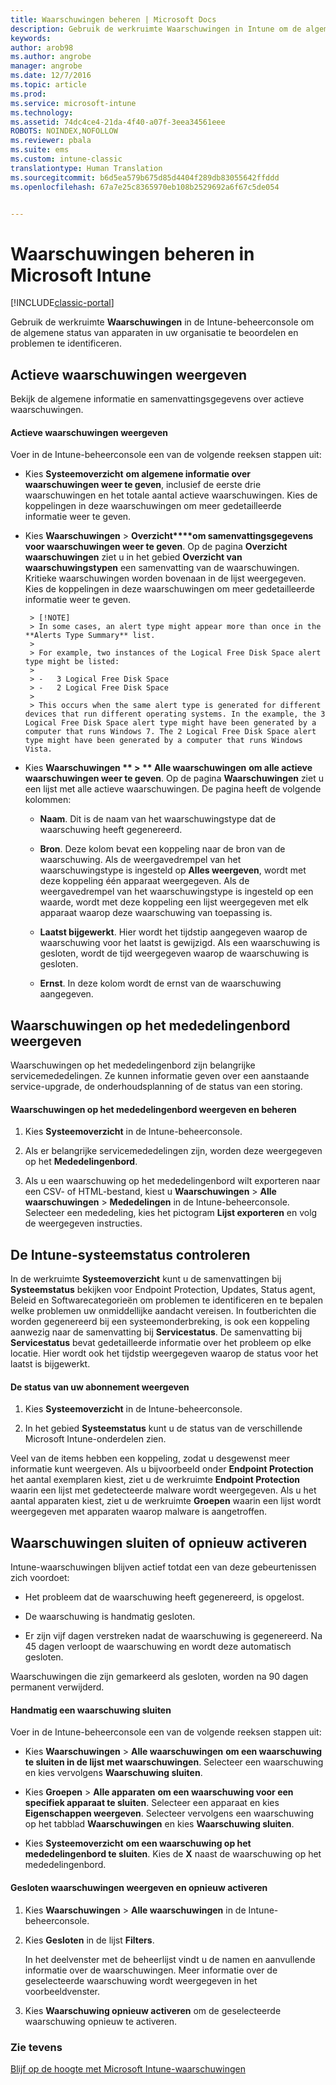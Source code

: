```yaml
---
title: Waarschuwingen beheren | Microsoft Docs
description: Gebruik de werkruimte Waarschuwingen in Intune om de algemene status van apparaten in uw organisatie te beoordelen.
keywords: 
author: arob98
ms.author: angrobe
manager: angrobe
ms.date: 12/7/2016
ms.topic: article
ms.prod: 
ms.service: microsoft-intune
ms.technology: 
ms.assetid: 74dc4ce4-21da-4f40-a07f-3eea34561eee
ROBOTS: NOINDEX,NOFOLLOW
ms.reviewer: pbala
ms.suite: ems
ms.custom: intune-classic
translationtype: Human Translation
ms.sourcegitcommit: b6d5ea579b675d85d4404f289db83055642ffddd
ms.openlocfilehash: 67a7e25c8365970eb108b2529692a6f67c5de054


---
```


# <a name="manage-alerts-in-microsoft-intune"></a>Waarschuwingen beheren in Microsoft Intune

[!INCLUDE[classic-portal](../includes/classic-portal.md)]

Gebruik de werkruimte **Waarschuwingen** in de Intune-beheerconsole om de algemene status van apparaten in uw organisatie te beoordelen en problemen te identificeren.

## <a name="view-active-alerts"></a>Actieve waarschuwingen weergeven

Bekijk de algemene informatie en samenvattingsgegevens over actieve waarschuwingen.

#### <a name="to-view-active-alerts"></a>Actieve waarschuwingen weergeven

Voer in de Intune-beheerconsole een van de volgende reeksen stappen uit:

-  Kies **Systeemoverzicht** **om algemene informatie over waarschuwingen weer te geven**, inclusief de eerste drie waarschuwingen en het totale aantal actieve waarschuwingen. Kies de koppelingen in deze waarschuwingen om meer gedetailleerde informatie weer te geven.

-  Kies **Waarschuwingen** > **Overzicht****om samenvattingsgegevens voor waarschuwingen weer te geven**. Op de pagina **Overzicht waarschuwingen** ziet u in het gebied **Overzicht van waarschuwingstypen** een samenvatting van de waarschuwingen. Kritieke waarschuwingen worden bovenaan in de lijst weergegeven. Kies de koppelingen in deze waarschuwingen om meer gedetailleerde informatie weer te geven.

        > [!NOTE]
        > In some cases, an alert type might appear more than once in the **Alerts Type Summary** list.
        >
        > For example, two instances of the Logical Free Disk Space alert type might be listed:
        >
        > -   3 Logical Free Disk Space
        > -   2 Logical Free Disk Space
        >
        > This occurs when the same alert type is generated for different devices that run different operating systems. In the example, the 3 Logical Free Disk Space alert type might have been generated by a computer that runs Windows 7. The 2 Logical Free Disk Space alert type might have been generated by a computer that runs Windows Vista.

-   Kies **Waarschuwingen ** > ** Alle waarschuwingen** **om alle actieve waarschuwingen weer te geven**. Op de pagina **Waarschuwingen** ziet u een lijst met alle actieve waarschuwingen. De pagina heeft de volgende kolommen:

    -   **Naam**. Dit is de naam van het waarschuwingstype dat de waarschuwing heeft gegenereerd.

    -   **Bron**. Deze kolom bevat een koppeling naar de bron van de waarschuwing. Als de weergavedrempel van het waarschuwingstype is ingesteld op **Alles weergeven**, wordt met deze koppeling één apparaat weergegeven. Als de weergavedrempel van het waarschuwingstype is ingesteld op een waarde, wordt met deze koppeling een lijst weergegeven met elk apparaat waarop deze waarschuwing van toepassing is.

    -   **Laatst bijgewerkt**. Hier wordt het tijdstip aangegeven waarop de waarschuwing voor het laatst is gewijzigd. Als een waarschuwing is gesloten, wordt de tijd weergegeven waarop de waarschuwing is gesloten.

    -   **Ernst**. In deze kolom wordt de ernst van de waarschuwing aangegeven.

## <a name="view-notice-board-alerts"></a>Waarschuwingen op het mededelingenbord weergeven
Waarschuwingen op het mededelingenbord zijn belangrijke servicemededelingen. Ze kunnen informatie geven over een aanstaande service-upgrade, de onderhoudsplanning of de status van een storing.

#### <a name="to-view-and-manage-notice-board-alerts"></a>Waarschuwingen op het mededelingenbord weergeven en beheren

1.  Kies **Systeemoverzicht** in de Intune-beheerconsole.

2.  Als er belangrijke servicemededelingen zijn, worden deze weergegeven op het **Mededelingenbord**.

3.  Als u een waarschuwing op het mededelingenbord wilt exporteren naar een CSV- of HTML-bestand, kiest u **Waarschuwingen** > **Alle waarschuwingen** >    **Mededelingen** in de Intune-beheerconsole. Selecteer een mededeling, kies het pictogram **Lijst exporteren** en volg de weergegeven instructies.

## <a name="review-intune-system-status"></a>De Intune-systeemstatus controleren
In de werkruimte **Systeemoverzicht** kunt u de samenvattingen bij **Systeemstatus** bekijken voor Endpoint Protection, Updates, Status agent, Beleid en Softwarecategorieën om problemen te identificeren en te bepalen welke problemen uw onmiddellijke aandacht vereisen. In foutberichten die worden gegenereerd bij een systeemonderbreking, is ook een koppeling aanwezig naar de samenvatting bij **Servicestatus**. De samenvatting bij **Servicestatus** bevat gedetailleerde informatie over het probleem op elke locatie. Hier wordt ook het tijdstip weergegeven waarop de status voor het laatst is bijgewerkt.

#### <a name="to-view-the-status-of-your-subscription"></a>De status van uw abonnement weergeven

1.  Kies **Systeemoverzicht** in de Intune-beheerconsole.

2.  In het gebied **Systeemstatus** kunt u de status van de verschillende Microsoft Intune-onderdelen zien.

  Veel van de items hebben een koppeling, zodat u desgewenst meer informatie kunt weergeven. Als u bijvoorbeeld onder **Endpoint Protection** het aantal exemplaren kiest, ziet u de werkruimte **Endpoint Protection** waarin een lijst met gedetecteerde malware wordt weergegeven. Als u het aantal apparaten kiest, ziet u de werkruimte **Groepen** waarin een lijst wordt weergegeven met apparaten waarop malware is aangetroffen.

## <a name="close-and-reactivate-alerts"></a>Waarschuwingen sluiten of opnieuw activeren
Intune-waarschuwingen blijven actief totdat een van deze gebeurtenissen zich voordoet:

-   Het probleem dat de waarschuwing heeft gegenereerd, is opgelost.

-   De waarschuwing is handmatig gesloten.

-   Er zijn vijf dagen verstreken nadat de waarschuwing is gegenereerd. Na 45 dagen verloopt de waarschuwing en wordt deze automatisch gesloten.

Waarschuwingen die zijn gemarkeerd als gesloten, worden na 90 dagen permanent verwijderd.

#### <a name="to-manually-close-an-alert"></a>Handmatig een waarschuwing sluiten

Voer in de Intune-beheerconsole een van de volgende reeksen stappen uit:

- Kies **Waarschuwingen** > **Alle waarschuwingen** **om een waarschuwing te sluiten in de lijst met waarschuwingen**. Selecteer een waarschuwing en kies vervolgens **Waarschuwing sluiten**.

- Kies **Groepen** > **Alle apparaten** **om een waarschuwing voor een specifiek apparaat te sluiten**. Selecteer een apparaat en kies **Eigenschappen weergeven**. Selecteer vervolgens een waarschuwing op het tabblad **Waarschuwingen** en kies **Waarschuwing sluiten**.

- Kies **Systeemoverzicht** **om een waarschuwing op het mededelingenbord te sluiten**. Kies de **X** naast de waarschuwing op het mededelingenbord.

#### <a name="to-view-and-reactivate-closed-alerts"></a>Gesloten waarschuwingen weergeven en opnieuw activeren

1.  Kies **Waarschuwingen** > **Alle waarschuwingen** in de Intune-beheerconsole.

2.  Kies **Gesloten** in de lijst **Filters**.

    In het deelvenster met de beheerlijst vindt u de namen en aanvullende informatie over de waarschuwingen. Meer informatie over de geselecteerde waarschuwing wordt weergegeven in het voorbeeldvenster.

3.  Kies **Waarschuwing opnieuw activeren** om de geselecteerde waarschuwing opnieuw te activeren.

### <a name="see-also"></a>Zie tevens
[Blijf op de hoogte met Microsoft Intune-waarschuwingen](../deploy-use/get-notified-by-alerts.md)



<!--HONumber=Dec16_HO2-->


